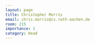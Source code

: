 ```yaml
---
layout: page
title: Christopher Morris
email: chris.morris@cs.rwth-aachen.de
room: 215
importance: 1
category: Head
---
```

